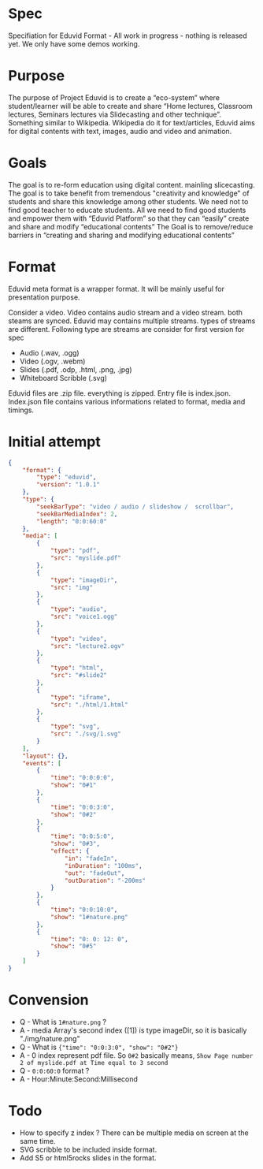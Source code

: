 # Spec
Specifiation for Eduvid Format - All work in progress - nothing is released yet. We only have some demos working.

# Purpose 
The purpose of Project Eduvid is to create a “eco-system” where student/learner will be able to
create and share “Home lectures, Classroom lectures, Seminars lectures via Slidecasting and
other technique”. Something similar to Wikipedia. Wikipedia do it for text/articles, Eduvid aims
for digital contents with text, images, audio and video and animation. 

# Goals

The goal is to re-form education using digital content. mainling slicecasting.
The goal is to take benefit from tremendous "creativity and knowledge" of students and 
share this knowledge among other students. We need not to find good teacher to educate students. All we
need to find good students and empower them with “Eduvid Platform” so that they can
“easily” create and share and modify “educational contents”
The Goal is to remove/reduce barriers in “creating and sharing and modifying educational
contents”

# Format 

Eduvid meta format is a wrapper format. It will be mainly useful for presentation purpose.

Consider a video. Video contains audio stream and a video stream. both steams are synced.
Eduvid may contains multiple streams. types of streams are different. Following type are streams are consider for first version for spec

* Audio (.wav, .ogg)
* Video (.ogv, .webm)
* Slides (.pdf, .odp, .html, .png, .jpg)
* Whiteboard Scribble (.svg)

Eduvid files are .zip file. everything is zipped. Entry file is index.json. Index.json file contains various informations related to format, media and timings.

# Initial attempt
```json
{
    "format": {
        "type": "eduvid",
        "version": "1.0.1"
    },
    "type": {
        "seekBarType": "video / audio / slideshow /  scrollbar",
        "seekBarMediaIndex": 2,
        "length": "0:0:60:0"
    },
    "media": [
        {
            "type": "pdf",
            "src": "myslide.pdf"
        },
        {
            "type": "imageDir",
            "src": "img"
        },
        {
            "type": "audio",
            "src": "voice1.ogg"
        },
        {
            "type": "video",
            "src": "lecture2.ogv"
        },
        {
            "type": "html",
            "src": "#slide2"
        },
        {
            "type": "iframe",
            "src": "./html/1.html"
        },
        {
            "type": "svg",
            "src": "./svg/1.svg"
        }
    ],
    "layout": {},
    "events": [
        {
            "time": "0:0:0:0",
            "show": "0#1"
        },
        {
            "time": "0:0:3:0",
            "show": "0#2"
        },
        {
            "time": "0:0:5:0",
            "show": "0#3",
            "effect": {
                "in": "fadeIn",
                "inDuration": "100ms",
                "out": "fadeOut",
                "outDuration": "-200ms"
            }
        },
        {
            "time": "0:0:10:0",
            "show": "1#nature.png"
        },
        {
            "time": "0: 0: 12: 0",
            "show": "0#5"
        }
    ]
}
```

# Convension

* Q - What is ```1#nature.png``` ?
* A - media Array's second index ([1]) is type imageDir, so it is basically "./img/nature.png"
* Q - What is ```{"time": "0:0:3:0", "show": "0#2"}```
* A - 0 index represent pdf file. So ```0#2``` basically means, ```Show Page number 2 of myslide.pdf at Time equal to 3 second```
* Q - ```0:0:60:0``` format ?
* A - Hour:Minute:Second:Millisecond

# Todo
* How to specify z index ? There can be multiple media on screen at the same time.
* SVG scribble to be included inside format.
* Add S5 or html5rocks slides in the format.



